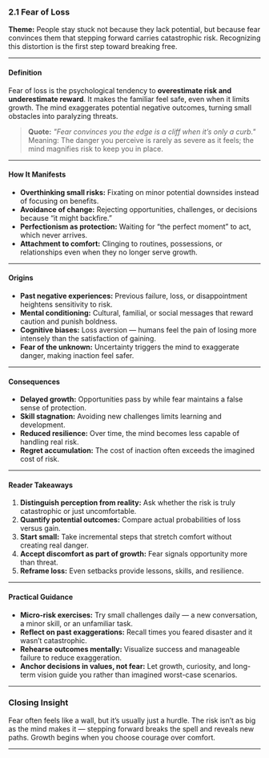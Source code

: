 ### **2.1 Fear of Loss**

**Theme:** People stay stuck not because they lack potential, but because fear convinces them that stepping forward carries catastrophic risk. Recognizing this distortion is the first step toward breaking free.

---

#### **Definition**

Fear of loss is the psychological tendency to **overestimate risk and underestimate reward**. It makes the familiar feel safe, even when it limits growth. The mind exaggerates potential negative outcomes, turning small obstacles into paralyzing threats.

> **Quote:**
> *"Fear convinces you the edge is a cliff when it’s only a curb."*
> Meaning: The danger you perceive is rarely as severe as it feels; the mind magnifies risk to keep you in place.

---

#### **How It Manifests**

* **Overthinking small risks:** Fixating on minor potential downsides instead of focusing on benefits.
* **Avoidance of change:** Rejecting opportunities, challenges, or decisions because “it might backfire.”
* **Perfectionism as protection:** Waiting for “the perfect moment” to act, which never arrives.
* **Attachment to comfort:** Clinging to routines, possessions, or relationships even when they no longer serve growth.

---

#### **Origins**

* **Past negative experiences:** Previous failure, loss, or disappointment heightens sensitivity to risk.
* **Mental conditioning:** Cultural, familial, or social messages that reward caution and punish boldness.
* **Cognitive biases:** Loss aversion — humans feel the pain of losing more intensely than the satisfaction of gaining.
* **Fear of the unknown:** Uncertainty triggers the mind to exaggerate danger, making inaction feel safer.

---

#### **Consequences**

* **Delayed growth:** Opportunities pass by while fear maintains a false sense of protection.
* **Skill stagnation:** Avoiding new challenges limits learning and development.
* **Reduced resilience:** Over time, the mind becomes less capable of handling real risk.
* **Regret accumulation:** The cost of inaction often exceeds the imagined cost of risk.

---

#### **Reader Takeaways**

1. **Distinguish perception from reality:** Ask whether the risk is truly catastrophic or just uncomfortable.
2. **Quantify potential outcomes:** Compare actual probabilities of loss versus gain.
3. **Start small:** Take incremental steps that stretch comfort without creating real danger.
4. **Accept discomfort as part of growth:** Fear signals opportunity more than threat.
5. **Reframe loss:** Even setbacks provide lessons, skills, and resilience.

---

#### **Practical Guidance**

* **Micro-risk exercises:** Try small challenges daily — a new conversation, a minor skill, or an unfamiliar task.
* **Reflect on past exaggerations:** Recall times you feared disaster and it wasn’t catastrophic.
* **Rehearse outcomes mentally:** Visualize success and manageable failure to reduce exaggeration.
* **Anchor decisions in values, not fear:** Let growth, curiosity, and long-term vision guide you rather than imagined worst-case scenarios.

---

### **Closing Insight**

Fear often feels like a wall, but it’s usually just a hurdle. The risk isn’t as big as the mind makes it — stepping forward breaks the spell and reveals new paths. Growth begins when you choose courage over comfort.

---
